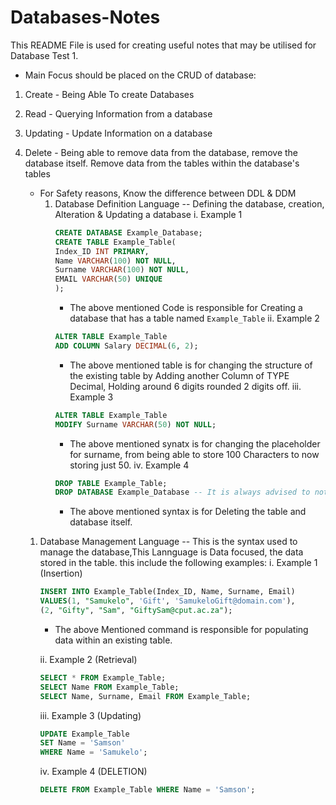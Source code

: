 # Databases-Notes
This README File is used for creating useful notes that may be utilised for Database Test 1. 
- Main Focus should be placed on the CRUD of database:
1. Create - Being Able To create Databases
2. Read - Querying Information from a database
3. Updating - Update Information on a database
4. Delete - Being able to remove data from the database, remove the database itself. Remove data from the tables within the database's tables
    - For Safety reasons, Know the difference between DDL & DDM
      1. Database Definition Language -- Defining the database, creation, Alteration & Updating a database
         i. Example 1
         ```SQL
         CREATE DATABASE Example_Database;
         CREATE TABLE Example_Table(
         Index_ID INT PRIMARY,
         Name VARCHAR(100) NOT NULL,
         Surname VARCHAR(100) NOT NULL,
         EMAIL VARCHAR(50) UNIQUE
         );
         ```
         - The above mentioned Code is responsible for Creating a database that has a table named `Example_Table`
         ii. Example 2
         ```SQL
         ALTER TABLE Example_Table
         ADD COLUMN Salary DECIMAL(6, 2);
         ```
         - The above mentioned table is for changing the structure of the existing table by Adding another Column of TYPE Decimal, Holding around 6 digits rounded 2 digits off.
         iii. Example 3
          ```SQL
          ALTER TABLE Example_Table
          MODIFY Surname VARCHAR(50) NOT NULL;
          ```
          - The above mentioned synatx is for changing the placeholder for surname, from being able to store 100 Characters to now storing just 50.
          iv. Example 4
          ```SQL
          DROP TABLE Example_Table;
          DROP DATABASE Example_Database -- It is always advised to not use these lines unless really necessary.. Especially in Exam/ Test Cases...
          ```
          - The above mentioned syntax is for Deleting the table and database itself.

    1. Database Management Language -- This is the syntax used to manage the database,This Lannguage is Data focused, the data stored in the table. this include the following examples:
         i. Example 1 (Insertion) 
          ```SQL
          INSERT INTO Example_Table(Index_ID, Name, Surname, Email)
          VALUES(1, "Samukelo", 'Gift', 'SamukeloGift@domain.com'),
          (2, "Gifty", "Sam", "GiftySam@cput.ac.za");
          ```
          - The above Mentioned command is responsible for populating data within an existing table.

       ii. Example 2 (Retrieval)
        ```SQL
        SELECT * FROM Example_Table;
        SELECT Name FROM Example_Table;
        SELECT Name, Surname, Email FROM Example_Table;
        ```
       iii. Example 3 (Updating)
       ```SQL
       UPDATE Example_Table
       SET Name = 'Samson'
       WHERE Name = 'Samukelo';
       ```
       iv. Example 4 (DELETION)
       ```SQL
       DELETE FROM Example_Table WHERE Name = 'Samson';
       ```
       
